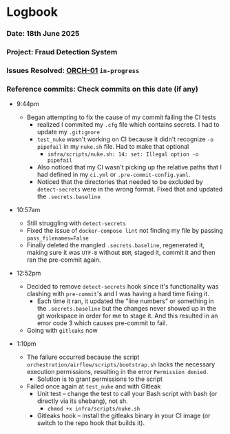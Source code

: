 # Logbook
### Date: 18th June 2025
### Project: Fraud Detection System
### Issues Resolved: [ORCH-01](https://github.com/EsosaOrumwese/fraud-detection-system/issues/22) `in-progress`
### Reference commits: Check commits on this date (if any)

* 9:44pm
  * Began attempting to fix the cause of my commit failing the CI tests
    * realized I commited my `.cfg` file which contains secrets. I had to update my `.gitignore`
    * `test_nuke` wasn't working on CI because it didn't recognize `-o pipefail` in my `nuke.sh` file. Had to make that optional
      * `infra/scripts/nuke.sh: 14: set: Illegal option -o pipefail`
    * Also noticed that my CI wasn't picking up the relative paths that I had defined in my `ci.yml` or `.pre-commit-config.yaml`. 
    * Noticed that the directories that needed to be excluded by `detect-secrets` were in the wrong format. Fixed that and updated the `.secrets.baseline`

* 10:57am
  * Still struggling with `detect-secrets`
  * Fixed the issue of `docker-compose lint` not finding my file by passing `pass_filenames=False`
  * Finally deleted the mangled `.secrets.baseline`, regenerated it, making sure it was `UTF-8` without `BOM`, staged it, commit it and then ran the pre-commit again.

* 12:52pm
  * Decided to remove `detect-secrets` hook since it's functionality was clashing with `pre-commit`'s and I was having a hard time fixing it.
    * Each time it ran, it updated the "line numbers" or something in the `.secrets.baseline` but the changes never showed up in the git workspace in order for me to stage it. And this resulted in an error code 3 which causes pre-commit to fail.
  * Going with `gitleaks` now

* 1:10pm
  * The failure occurred because the script `orchestration/airflow/scripts/bootstrap.sh` lacks the necessary execution permissions, resulting in the error `Permission denied`.
    * Solution is to grant permissions to the script
  * Failed once again at `test_nuke` and with Gitleak
    * Unit test – change the test to call your Bash script with bash (or directly via its shebang), not sh.
      * `chmod +x infra/scripts/nuke.sh`
    * Gitleaks hook – install the gitleaks binary in your CI image (or switch to the repo hook that builds it).